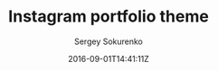 ---
title: "Instagram portfolio theme"
github: https://github.com/portfolio-central/jekyll-instagram-portfolio-theme
demo: https://portfolio-central.github.io/jekyll-instagram-portfolio-theme/
author: Sergey Sokurenko
ssg:
  - Jekyll
cms:
  - No Cms
date: 2016-09-01T14:41:11Z
github_branch: gh-pages
---